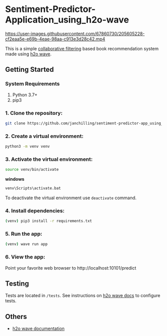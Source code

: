 # Sentiment-Predictor-Application_using_h2o-wave



https://user-images.githubusercontent.com/67860730/205605228-cf2eaa5e-e69b-4eae-98aa-c913e3d28c42.mp4


This is a simple [collaborative filtering](https://developers.google.com/machine-learning/recommendation/collaborative/basics) based book recommendation system made using [h2o wave](https://wave.h2o.ai/).

## Getting Started

### System Requirements

1. Python 3.7+
2. pip3

### 1. Clone the repository:

``` bash
git clone https://github.com/janchilling/sentiment-predictor-app_using_h2o_wave.git
```

### 2. Create a virtual environment:

``` bash
python3 -m venv venv
```

### 3. Activate the virtual environment:
``` bash
source venv/bin/activate
```

**windows**
``` bash
venv\Scripts\activate.bat
```
To deactivate the virtual environment use ```deactivate``` command.

### 4. Install dependencies:

``` bash
(venv) pip3 install -r requirements.txt 
```

### 5. Run the app:
``` bash
(venv) wave run app
```

### 6. View the app:
Point your favorite web browser to http://localhost:10101/predict

## Testing

Tests are located in ```/tests```. See instructions on [h2o wave docs](https://wave.h2o.ai/docs/browser-testing) to configure tests.

## Others

* [h2o wave documentation](https://wave.h2o.ai/docs/getting-started)




